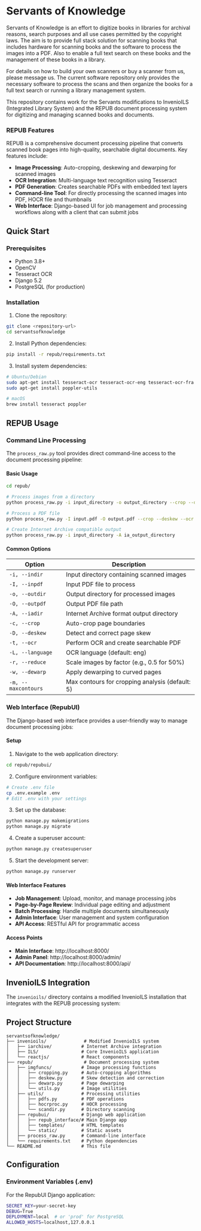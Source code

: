 # Servants of Knowledge 

Servants of Knowledge is an effort to digitize books in libraries for archival reasons, search purposes and all use cases permitted by the copyright laws. The aim is to provide full stack solution for scanning books that includes hardware for scanning books and the software to process the images into a PDF. Also to enable a full text search on these books and the management of these books in a library. 

For details on how to build your own scanners or buy a scanner from us, please message us. The current software repository only provides the necessary software to process the scans and then organize the books for a full text search or running a library management system. 

This repository contains work for the Servants modifications to InvenioILS (Integrated Library System) and the REPUB document processing system for digitizing and managing scanned books and documents.

### REPUB Features

REPUB is a comprehensive document processing pipeline that converts scanned book pages into high-quality, searchable digital documents. Key features include:

- **Image Processing**: Auto-cropping, deskewing and dewarping for scanned images
- **OCR Integration**: Multi-language text recognition using Tesseract
- **PDF Generation**: Creates searchable PDFs with embedded text layers
- **Command-line Tool**: For directly processing the scanned images into PDF, HOCR file and thumbnails 
- **Web Interface**: Django-based UI for job management and processing workflows along with a client that can submit jobs

## Quick Start

### Prerequisites

- Python 3.8+
- OpenCV
- Tesseract OCR
- Django 5.2
- PostgreSQL (for production)

### Installation

1. Clone the repository:
```bash
git clone <repository-url>
cd servantsofknowledge
```

2. Install Python dependencies:
```bash
pip install -r repub/requirements.txt
```

3. Install system dependencies:
```bash
# Ubuntu/Debian
sudo apt-get install tesseract-ocr tesseract-ocr-eng tesseract-ocr-fra tesseract-ocr-deu
sudo apt-get install poppler-utils

# macOS
brew install tesseract poppler
```

## REPUB Usage

### Command Line Processing

The `process_raw.py` tool provides direct command-line access to the document processing pipeline:

#### Basic Usage

```bash
cd repub/

# Process images from a directory
python process_raw.py -i input_directory -o output_directory --crop --deskew --ocr

# Process a PDF file
python process_raw.py -I input.pdf -O output.pdf --crop --deskew --ocr

# Create Internet Archive compatible output
python process_raw.py -i input_directory -A ia_output_directory
```

#### Common Options

| Option | Description |
|--------|-------------|
| `-i, --indir` | Input directory containing scanned images |
| `-I, --inpdf` | Input PDF file to process |
| `-o, --outdir` | Output directory for processed images |
| `-O, --outpdf` | Output PDF file path |
| `-A, --iadir` | Internet Archive format output directory |
| `-c, --crop` | Auto-crop page boundaries |
| `-D, --deskew` | Detect and correct page skew |
| `-t, --ocr` | Perform OCR and create searchable PDF |
| `-L, --language` | OCR language (default: eng) |
| `-r, --reduce` | Scale images by factor (e.g., 0.5 for 50%) |
| `-w, --dewarp` | Apply dewarping to curved pages |
| `-m, --maxcontours` | Max contours for cropping analysis (default: 5) |


### Web Interface (RepubUI)

The Django-based web interface provides a user-friendly way to manage document processing jobs:

#### Setup

1. Navigate to the web application directory:
```bash
cd repub/repubui/
```

2. Configure environment variables:
```bash
# Create .env file
cp .env.example .env
# Edit .env with your settings
```

3. Set up the database:
```bash
python manage.py makemigrations
python manage.py migrate
```

4. Create a superuser account:
```bash
python manage.py createsuperuser
```

5. Start the development server:
```bash
python manage.py runserver
```

#### Web Interface Features

- **Job Management**: Upload, monitor, and manage processing jobs
- **Page-by-Page Review**: Individual page editing and adjustment
- **Batch Processing**: Handle multiple documents simultaneously
- **Admin Interface**: User management and system configuration
- **API Access**: RESTful API for programmatic access

#### Access Points

- **Main Interface**: http://localhost:8000/
- **Admin Panel**: http://localhost:8000/admin/
- **API Documentation**: http://localhost:8000/api/

## InvenioILS Integration

The `invenioils/` directory contains a modified InvenioILS installation that integrates with the REPUB processing system:

## Project Structure

```
servantsofknowledge/
├── invenioils/              # Modified InvenioILS system
│   ├── iarchive/           # Internet Archive integration
│   ├── ILS/                # Core InvenioILS application
│   └── reactjs/            # React components
├── repub/                   # Document processing system
│   ├── imgfuncs/           # Image processing functions
│   │   ├── cropping.py     # Auto-cropping algorithms
│   │   ├── deskew.py       # Skew detection and correction
│   │   ├── dewarp.py       # Page dewarping
│   │   └── utils.py        # Image utilities
│   ├── utils/              # Processing utilities
│   │   ├── pdfs.py         # PDF operations
│   │   ├── hocrproc.py     # HOCR processing
│   │   └── scandir.py      # Directory scanning
│   ├── repubui/            # Django web application
│   │   ├── repub_interface/# Main Django app
│   │   ├── templates/      # HTML templates
│   │   └── static/         # Static assets
│   ├── process_raw.py      # Command-line interface
│   └── requirements.txt    # Python dependencies
└── README.md               # This file
```

## Configuration

### Environment Variables (.env)

For the RepubUI Django application:

```bash
SECRET_KEY=your-secret-key
DEBUG=True
DEPLOYMENT=local  # or 'prod' for PostgreSQL
ALLOWED_HOSTS=localhost,127.0.0.1
```

